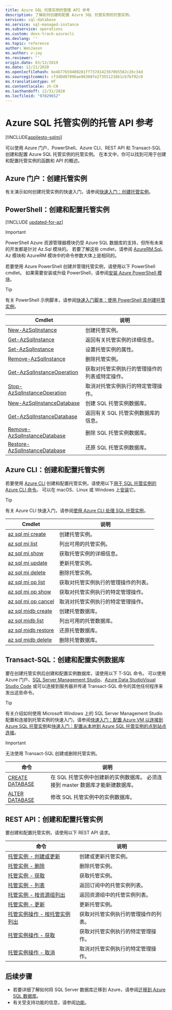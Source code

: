 ```yaml
---
title: Azure SQL 托管实例的管理 API 参考
description: 了解如何创建和配置 Azure SQL 托管实例的托管实例。
services: sql-database
ms.service: sql-managed-instance
ms.subservice: operations
ms.custom: devx-track-azurecli
ms.devlang: ''
ms.topic: reference
author: WenJason
ms.author: v-jay
ms.reviewer: ''
origin.date: 03/12/2019
ms.date: 12/21/2020
ms.openlocfilehash: be4b77b59480201ff737d1423b70b5582c26c34d
ms.sourcegitcommit: cf3d8d87096ae96388fe273551216b1cb7bf92c0
ms.translationtype: HT
ms.contentlocale: zh-CN
ms.lasthandoff: 12/31/2020
ms.locfileid: "97829652"
---
```

# <a name="managed-api-reference-for-azure-sql-managed-instance"></a>Azure SQL 托管实例的托管 API 参考
[!INCLUDE[appliesto-sqlmi](../includes/appliesto-sqlmi.md)]

可以使用 Azure 门户、PowerShell、Azure CLI、REST API 和 Transact-SQL 创建和配置 Azure SQL 托管实例的托管实例。 在本文中，你可以找到可用于创建和配置托管实例的函数和 API 的概述。

## <a name="azure-portal-create-a-managed-instance"></a>Azure 门户：创建托管实例

有关演示如何创建托管实例的快速入门，请参阅[快速入门：创建托管实例](instance-create-quickstart.md)。

## <a name="powershell-create-and-configure-managed-instances"></a>PowerShell：创建和配置托管实例

[!INCLUDE [updated-for-az](../../../includes/updated-for-az.md)]
> [!IMPORTANT]
> PowerShell Azure 资源管理器模块仍受 Azure SQL 数据库的支持，但所有未来的开发都是针对 Az.Sql 模块的。 若要了解这些 cmdlet，请参阅 [AzureRM.Sql](https://docs.microsoft.com/powershell/module/AzureRM.Sql/)。 Az 模块和 AzureRM 模块中的命令参数大体上是相同的。

若要使用 Azure PowerShell 创建并管理托管实例，请使用以下 PowerShell cmdlet。 如果需要安装或升级 PowerShell，请参阅[安装 Azure PowerShell 模块](https://docs.microsoft.com/powershell/azure/install-az-ps)。

> [!TIP]
> 有关 PowerShell 示例脚本，请参阅[快速入门脚本：使用 PowerShell 库创建托管实例](https://docs.microsoft.com/archive/blogs/sqlserverstorageengine/quick-start-script-create-azure-sql-managed-instance-using-powershell)。

| Cmdlet | 说明 |
| --- | --- |
|[New-AzSqlInstance](https://docs.microsoft.com/powershell/module/az.sql/new-azsqlinstance)|创建托管实例。 |
|[Get-AzSqlInstance](https://docs.microsoft.com/powershell/module/az.sql/get-azsqlinstance)|返回有关托管实例的详细信息。|
|[Set-AzSqlInstance](https://docs.microsoft.com/powershell/module/az.sql/set-azsqlinstance)|设置托管实例的属性。|
|[Remove-AzSqlInstance](https://docs.microsoft.com/powershell/module/az.sql/remove-azsqlinstance)|删除托管实例。|
|[Get-AzSqlInstanceOperation](https://docs.microsoft.com/powershell/module/az.sql/get-azsqlinstanceoperation)|获取对托管实例执行的管理操作的列表或特定操作。|
|[Stop-AzSqlInstanceOperation](https://docs.microsoft.com/powershell/module/az.sql/stop-azsqlinstanceoperation)|取消对托管实例执行的特定管理操作。|
|[New-AzSqlInstanceDatabase](https://docs.microsoft.com/powershell/module/az.sql/new-azsqlinstancedatabase)|创建 SQL 托管实例数据库。|
|[Get-AzSqlInstanceDatabase](https://docs.microsoft.com/powershell/module/az.sql/get-azsqlinstancedatabase)|返回有关 SQL 托管实例数据库的信息。|
|[Remove-AzSqlInstanceDatabase](https://docs.microsoft.com/powershell/module/az.sql/remove-azsqlinstancedatabase)|删除 SQL 托管实例数据库。|
|[Restore-AzSqlInstanceDatabase](https://docs.microsoft.com/powershell/module/az.sql/restore-azsqlinstancedatabase)|还原 SQL 托管实例数据库。|

## <a name="azure-cli-create-and-configure-managed-instances"></a>Azure CLI：创建和配置托管实例

若要使用 [Azure CLI](/cli/) 创建和配置托管实例，请使用以下[用于 SQL 托管实例的 Azure CLI 命令](/cli/sql/mi)。 可以在 macOS、Linux 或 Windows 上[安装](/cli/install-azure-cli)它。

> [!TIP]
> 有关 Azure CLI 快速入门，请参阅[使用 Azure CLI 处理 SQL 托管实例](https://medium.com/azure-sqldb-managed-instance/working-with-sql-managed-instance-using-azure-cli-611795fe0b44)。

| Cmdlet | 说明 |
| --- | --- |
|[az sql mi create](/cli/sql/mi#az-sql-mi-create) |创建托管实例。|
|[az sql mi list](/cli/sql/mi#az-sql-mi-list)|列出可用的托管实例。|
|[az sql mi show](/cli/sql/mi#az-sql-mi-show)|获取托管实例的详细信息。|
|[az sql mi update](/cli/sql/mi#az-sql-mi-update)|更新托管实例。|
|[az sql mi delete](/cli/sql/mi#az-sql-mi-delete)|删除托管实例。|
|[az sql mi op list](/cli/sql/mi/op#az_sql_mi_op_list)|获取对托管实例执行的管理操作的列表。|
|[az sql mi op show](/cli/sql/mi/op#az_sql_mi_op_show)|获取对托管实例执行的特定管理操作。|
|[az sql mi op cancel](/cli/sql/mi/op#az_sql_mi_op_cancel)|取消对托管实例执行的特定管理操作。|
|[az sql midb create](/cli/sql/midb#az-sql-midb-create) |创建托管数据库。|
|[az sql midb list](/cli/sql/midb#az-sql-midb-list)|列出可用的托管数据库。|
|[az sql midb restore](/cli/sql/midb#az-sql-midb-restore)|还原托管数据库。|
|[az sql midb delete](/cli/sql/midb#az-sql-midb-delete)|删除托管数据库。|

## <a name="transact-sql-create-and-configure-instance-databases"></a>Transact-SQL：创建和配置实例数据库

要在创建托管实例后创建和配置实例数据库，请使用以下 T-SQL 命令。 可以使用 Azure 门户、[SQL Server Management Studio](/sql/ssms/use-sql-server-management-studio)、[Azure Data Studio](https://docs.microsoft.com/sql/azure-data-studio/what-is)[Visual Studio Code](https://code.visualstudio.com/docs) 或可以连接到服务器并传递 Transact-SQL 命令的其他任何程序来发出这些命令。

> [!TIP]
> 有关介绍如何使用 Microsoft Windows 上的 SQL Server Management Studio 配置和连接到托管实例的快速入门，请参阅[快速入门：配置 Azure VM 以连接到 Azure SQL 托管实例](connect-vm-instance-configure.md)和[快速入门：配置从本地到 Azure SQL 托管实例的点到站点连接](point-to-site-p2s-configure.md)。

> [!IMPORTANT]
> 无法使用 Transact-SQL 创建或删除托管实例。

| 命令 | 说明 |
| --- | --- |
|[CREATE DATABASE](https://docs.microsoft.com/sql/t-sql/statements/create-database-transact-sql?preserve-view=true&view=azuresqldb-mi-current)|在 SQL 托管实例中创建新的实例数据库。 必须连接到 master 数据库才能新建数据库。|
|[ALTER DATABASE](https://docs.microsoft.com/sql/t-sql/statements/alter-database-transact-sql?preserve-view=true&view=azuresqldb-mi-current) |修改 SQL 托管实例中的实例数据库。|

## <a name="rest-api-create-and-configure-managed-instances"></a>REST API：创建和配置托管实例

要创建和配置托管实例，请使用以下 REST API 请求。

| 命令 | 说明 |
| --- | --- |
|[托管实例 - 创建或更新](https://docs.microsoft.com/rest/api/sql/managedinstances/createorupdate)|创建或更新托管实例。|
|[托管实例 - 删除](https://docs.microsoft.com/rest/api/sql/managedinstances/delete)|删除托管实例。|
|[托管实例 - 获取](https://docs.microsoft.com/rest/api/sql/managedinstances/get)|获取托管实例。|
|[托管实例 - 列表](https://docs.microsoft.com/rest/api/sql/managedinstances/list)|返回订阅中的托管实例列表。|
|[托管实例 - 按资源组列出](https://docs.microsoft.com/rest/api/sql/managedinstances/listbyresourcegroup)|返回资源组中的托管实例列表。|
|[托管实例 - 更新](https://docs.microsoft.com/rest/api/sql/managedinstances/update)|更新托管实例。|
|[托管实例操作 - 按托管实例列出](https://docs.microsoft.com/rest/api/sql/managedinstanceoperations/listbymanagedinstance)|获取对托管实例执行的管理操作的列表。|
|[托管实例操作 - 获取](https://docs.microsoft.com/rest/api/sql/managedinstanceoperations/get)|获取对托管实例执行的特定管理操作。|
|[托管实例操作 - 取消](https://docs.microsoft.com/rest/api/sql/managedinstanceoperations/cancel)|取消对托管实例执行的特定管理操作。|

## <a name="next-steps"></a>后续步骤

- 若要详细了解如何将 SQL Server 数据库迁移到 Azure，请参阅[迁移到 Azure SQL 数据库](../database/migrate-to-database-from-sql-server.md)。
- 有关受支持功能的信息，请参阅[功能](../database/features-comparison.md)。
